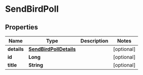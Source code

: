 

# SendBirdPoll


## Properties

| Name | Type | Description | Notes |
|------------ | ------------- | ------------- | -------------|
|**details** | [**SendBirdPollDetails**](SendBirdPollDetails.md) |  |  [optional] |
|**id** | **Long** |  |  [optional] |
|**title** | **String** |  |  [optional] |



